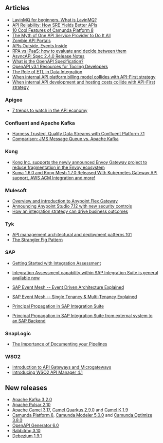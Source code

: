 ## Articles

-   [LavinMQ for beginners. What is LavinMQ?](https://www.cloudamqp.com/blog/lavinmq-for-beginners-part-1-what-is-lavinmq.html)
-   [API Reliability: How SRE Yields Better APIs](https://apiacademy.co/2022/05/api-reliability-how-sre-yields-better-apis/)
-   [10 Cool Features of Camunda Platform 8](https://camunda.com/blog/2022/05/10-cool-features-of-camunda-platform-8/)
-   [The Myth of One API Service Provider to Do It All](https://apievangelist.com/2022/05/05/the-myth-of-one-api-service-provider-to-do-it-all/)
-   [Zombie API Portals](https://apievangelist.com/2022/05/05/zombie-api-portals/)
-   [APIs Outside, Events Inside](https://dzone.com/articles/apis-outside-events-inside)
-   [RPA vs iPaaS: how to evaluate and decide between them](https://www.workato.com/the-connector/rpa-vs-ipaas/)
-   [AsyncAPI Spec 2.4.0 Release Notes](https://www.asyncapi.com/blog/release-notes-2.4.0)
-   [What is the OpenAPI Specification?](https://apihandyman.io/what-is-the-openapi-specification/)
-   [OpenAPI v3.1 Resources for Tooling Developers](https://www.openapis.org/blog/2022/05/11/openapi-v3-1-resources-for-tooling-developers)
-   [The Role of ETL in Data Integration](https://streamsets.com/blog/etl-in-data-integration/)
-   [When internal API platform billing model collides with API-First strategy](https://apihandyman.io/when-internal-api-platform-billing-model-collides-with-apifirst-strategy/)
-   [When internal API development and hosting costs collide with API-First strategy](https://apihandyman.io/when-internal-api-development-and-hosting-costs-collide-with-apifirst-strategy/) 

### Apigee

-   [7 trends to watch in the API economy](https://cloud.google.com/blog/products/api-management/7-ideas-for-the-future-of-apis)

### Confluent and Apache Kafka

-   [Harness Trusted, Quality Data Streams with Confluent Platform 7.1](https://www.confluent.io/blog/introducing-confluent-platform-7-1/)
-   [Comparison: JMS Message Queue vs. Apache Kafka](https://www.kai-waehner.de/blog/2022/05/12/comparison-jms-api-message-broker-mq-vs-apache-kafka/)

### Kong

-   [Kong Inc. supports the newly announced Envoy Gateway project to reduce fragmentation in the Envoy ecosystem](https://konghq.com/blog/kong-supports-new-envoy-gateway-to-help-reduce-fragmentation)
-   [Kuma 1.6.0 and Kong Mesh 1.7.0 Released With Kubernetes Gateway API support, AWS ACM Integration and more!](https://konghq.com/blog/kuma-1-6-0-and-kong-mesh-1-7-0-released-with-kubernetes-gateway-api-support-aws-acm-integration-and-more)

### Mulesoft

-   [Overview and introduction to Anypoint Flex Gateway](https://blogs.mulesoft.com/news/anypoint-flex-gateway/)
-   [Announcing Anypoint Studio 7.12 with new security controls](https://blogs.mulesoft.com/news/developer-productivity-studio-712/)
-   [How an integration strategy can drive business outcomes](https://blogs.mulesoft.com/api-integration/business-value-lenses/)

### Tyk

-   [API management architectural and deployment patterns 101](https://tyk.io/blog/res-api-management-architectural-and-deployment-patterns-101/)
-   [The Strangler Fig Pattern](https://tyk.io/blog/res-strangler-fig-pattern/) 

### SAP

-   [Getting Started with Integration Assessment](https://blogs.sap.com/2022/05/15/getting-started-with-integration-assessment/)
-   [Integration Assessment capability within SAP Integration Suite is general available now](https://blogs.sap.com/2022/04/26/integration-assessment-capability-within-sap-integration-suite-is-general-available-now/)

-   [SAP Event Mesh -- Event Driven Architecture Explained](https://blogs.sap.com/2022/05/11/sap-event-mesh-event-driven-architecture-explained/)
-   [SAP Event Mesh -- Single Tenancy & Multi-Tenancy Explained](https://blogs.sap.com/2022/05/15/blog-post-sap-event-mesh-single-tenancy-multi-tenancy-explained/)
-   [Principal Propagation in SAP Integration Suite](https://blogs.sap.com/2022/04/20/principal-propagation-in-sap-integration-suite/)
-   [Principal Propagation in SAP Integration Suite from external system to an SAP Backend](https://blogs.sap.com/2022/04/20/principal-propagation-in-sap-integration-suite-from-external-system-to-an-sap-backend/) 

### SnapLogic

-   [The Importance of Documenting your Pipelines](https://www.snaplogic.com/blog/the-importance-of-documenting-your-pipelines)

### WSO2

-   [Introduction to API Gateways and Microgateways](https://wso2.com/blogs/thesource/introduction-to-api-gateways-and-microgateways/)
-   [Introducing WSO2 API Manager 4.1](https://wso2.com/blogs/thesource/introducing-wso2-api-manager-4-1/)

## New releases

-   [Apache Kafka 3.2.0](https://blogs.apache.org/kafka/entry/what-s-new-in-apache8)
-   [Apache Pulsar 2.10](https://pulsar.apache.org/blog/2022/05/11/whats-new-in-pulsar-210/)
-   [Apache Camel 3.17](https://camel.apache.org/blog/2022/05/camel317-whatsnew/), [Camel Quarkus 2.9.0](https://camel.apache.org/blog/2022/05/camel-quarkus-release-2.9.0/) and [Camel K 1.9](https://camel.apache.org/blog/2022/04/camel-k-release-1-9/)
-   [Camunda Platform 8](https://camunda.com/blog/2022/04/camunda-platform-8-0-released-whats-new/), [Camunda Modeler 5.0.0](https://camunda.com/blog/2022/04/camunda-modeler-5-0-0-released/) and [Camunda Optimize 3.8.0](https://camunda.com/blog/2022/04/camunda-optimize-3-8-0-released/)
-   [OpenAPI Generator 6.0](https://github.com/OpenAPITools/openapi-generator/releases/tag/v6.0.0)
-   [Rabbitmq 3.10](https://blog.rabbitmq.com/posts/2022/05/rabbitmq-3.10-release-overview/)
-   [Debezium 1.9.1](https://debezium.io/blog/2022/04/21/debezium-1.9.1-final-released/)
